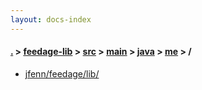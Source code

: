 ```yaml
---
layout: docs-index
---
```

#### [.](./../../../../../index) > [feedage-lib](./../../../../index) > [src](./../../../index) > [main](./../../index) > [java](./../index) > [me](./index) > **/**

- [jfenn/feedage/lib/](jfenn/feedage/lib/)
